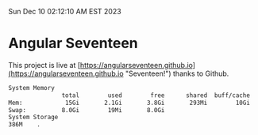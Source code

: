 Sun Dec 10 02:12:10 AM EST 2023

# Angular Seventeen


This project is live at [https://angularseventeen.github.io](https://angularseventeen.github.io "Seventeen!") thanks to Github.

```bash
System Memory
               total        used        free      shared  buff/cache   available
Mem:            15Gi       2.1Gi       3.8Gi       293Mi        10Gi        13Gi
Swap:          8.0Gi        19Mi       8.0Gi
System Storage
386M	.
```
